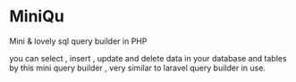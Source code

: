 # MiniQu
Mini &amp; lovely sql query builder in PHP

you can select , insert , update and delete data in your database and tables by this mini query builder , very similar to laravel query builder in use.
